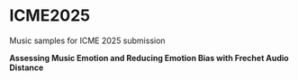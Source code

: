# ICME2025

Music samples for ICME 2025 submission

**Assessing Music Emotion and Reducing Emotion Bias with Frechet Audio Distance**
